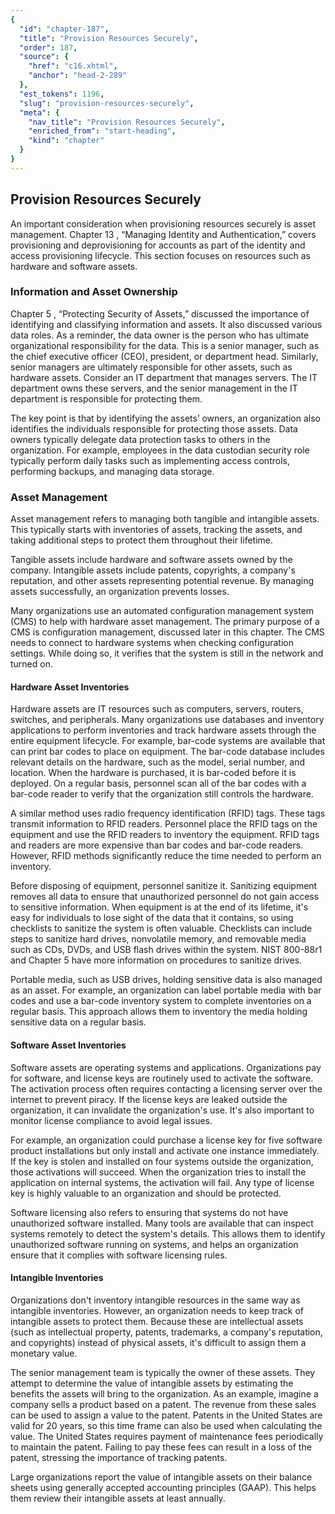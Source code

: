 ```yaml
---
{
  "id": "chapter-187",
  "title": "Provision Resources Securely",
  "order": 187,
  "source": {
    "href": "c16.xhtml",
    "anchor": "head-2-289"
  },
  "est_tokens": 1196,
  "slug": "provision-resources-securely",
  "meta": {
    "nav_title": "Provision Resources Securely",
    "enriched_from": "start-heading",
    "kind": "chapter"
  }
}
---
```

## Provision Resources Securely

An important consideration when provisioning resources securely is asset management. Chapter 13 , “Managing Identity and Authentication,” covers provisioning and deprovisioning for accounts as part of the identity and access provisioning lifecycle. This section focuses on resources such as hardware and software assets.

### Information and Asset Ownership

Chapter 5 , “Protecting Security of Assets,” discussed the importance of identifying and classifying information and assets. It also discussed various data roles. As a reminder, the data owner is the person who has ultimate organizational responsibility for the data. This is a senior manager, such as the chief executive officer (CEO), president, or department head. Similarly, senior managers are ultimately responsible for other assets, such as hardware assets. Consider an IT department that manages servers. The IT department owns these servers, and the senior management in the IT department is responsible for protecting them.

The key point is that by identifying the assets’ owners, an organization also identifies the individuals responsible for protecting those assets. Data owners typically delegate data protection tasks to others in the organization. For example, employees in the data custodian security role typically perform daily tasks such as implementing access controls, performing backups, and managing data storage.

### Asset Management

Asset management refers to managing both tangible and intangible assets. This typically starts with inventories of assets, tracking the assets, and taking additional steps to protect them throughout their lifetime.

Tangible assets include hardware and software assets owned by the company. Intangible assets include patents, copyrights, a company's reputation, and other assets representing potential revenue. By managing assets successfully, an organization prevents losses.

Many organizations use an automated configuration management system (CMS) to help with hardware asset management. The primary purpose of a CMS is configuration management, discussed later in this chapter. The CMS needs to connect to hardware systems when checking configuration settings. While doing so, it verifies that the system is still in the network and turned on.

#### Hardware Asset Inventories

Hardware assets are IT resources such as computers, servers, routers, switches, and peripherals. Many organizations use databases and inventory applications to perform inventories and track hardware assets through the entire equipment lifecycle. For example, bar-code systems are available that can print bar codes to place on equipment. The bar-code database includes relevant details on the hardware, such as the model, serial number, and location. When the hardware is purchased, it is bar-coded before it is deployed. On a regular basis, personnel scan all of the bar codes with a bar-code reader to verify that the organization still controls the hardware.

A similar method uses radio frequency identification (RFID) tags. These tags transmit information to RFID readers. Personnel place the RFID tags on the equipment and use the RFID readers to inventory the equipment. RFID tags and readers are more expensive than bar codes and bar-code readers. However, RFID methods significantly reduce the time needed to perform an inventory.

Before disposing of equipment, personnel sanitize it. Sanitizing equipment removes all data to ensure that unauthorized personnel do not gain access to sensitive information. When equipment is at the end of its lifetime, it's easy for individuals to lose sight of the data that it contains, so using checklists to sanitize the system is often valuable. Checklists can include steps to sanitize hard drives, nonvolatile memory, and removable media such as CDs, DVDs, and USB flash drives within the system. NIST 800-88r1 and Chapter 5 have more information on procedures to sanitize drives.

Portable media, such as USB drives, holding sensitive data is also managed as an asset. For example, an organization can label portable media with bar codes and use a bar-code inventory system to complete inventories on a regular basis. This approach allows them to inventory the media holding sensitive data on a regular basis.

#### Software Asset Inventories

Software assets are operating systems and applications. Organizations pay for software, and license keys are routinely used to activate the software. The activation process often requires contacting a licensing server over the internet to prevent piracy. If the license keys are leaked outside the organization, it can invalidate the organization's use. It's also important to monitor license compliance to avoid legal issues.

For example, an organization could purchase a license key for five software product installations but only install and activate one instance immediately. If the key is stolen and installed on four systems outside the organization, those activations will succeed. When the organization tries to install the application on internal systems, the activation will fail. Any type of license key is highly valuable to an organization and should be protected.

Software licensing also refers to ensuring that systems do not have unauthorized software installed. Many tools are available that can inspect systems remotely to detect the system's details. This allows them to identify unauthorized software running on systems, and helps an organization ensure that it complies with software licensing rules.

#### Intangible Inventories

Organizations don't inventory intangible resources in the same way as intangible inventories. However, an organization needs to keep track of intangible assets to protect them. Because these are intellectual assets (such as intellectual property, patents, trademarks, a company's reputation, and copyrights) instead of physical assets, it's difficult to assign them a monetary value.

The senior management team is typically the owner of these assets. They attempt to determine the value of intangible assets by estimating the benefits the assets will bring to the organization. As an example, imagine a company sells a product based on a patent. The revenue from these sales can be used to assign a value to the patent. Patents in the United States are valid for 20 years, so this time frame can also be used when calculating the value. The United States requires payment of maintenance fees periodically to maintain the patent. Failing to pay these fees can result in a loss of the patent, stressing the importance of tracking patents.

Large organizations report the value of intangible assets on their balance sheets using generally accepted accounting principles (GAAP). This helps them review their intangible assets at least annually.
